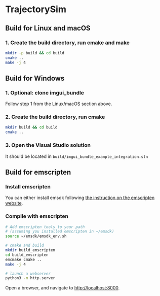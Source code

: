 
# TrajectorySim


## Build for Linux and macOS

### 1. Create the build directory, run cmake and make

```bash
mkdir -p build && cd build
cmake ..
make -j 4
```

## Build for Windows

### 1. Optional: clone imgui_bundle
Follow step 1 from the Linux/macOS section above.

### 2. Create the build directory, run cmake

```bash
mkdir build && cd build
cmake ..
```

### 3. Open the Visual Studio solution
It should be located in `build/imgui_bundle_example_integration.sln`

## Build for emscripten

### Install emscripten
You can either install emsdk following [the instruction on the emscripten website](https://emscripten.org/docs/getting_started/downloads.html).

### Compile with emscripten

```bash
# Add emscripten tools to your path
# (assuming you installed emscripten in ~/emsdk)
source ~/emsdk/emsdk_env.sh

# cmake and build
mkdir build_emscripten
cd build_emscripten
emcmake cmake ..
make -j 4

# launch a webserver
python3 -m http.server
```

Open a browser, and navigate to [http://localhost:8000](http://localhost:8000).
